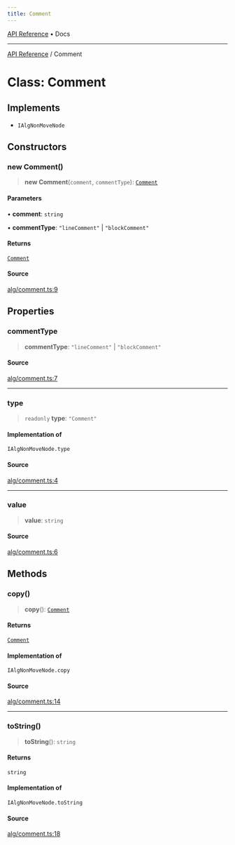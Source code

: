 ```yaml
---
title: Comment
---
```


[API Reference](/docs/api/) • Docs

***

[API Reference](/docs/api/) / Comment

# Class: Comment

## Implements

- `IAlgNonMoveNode`

## Constructors

### new Comment()

> **new Comment**(`comment`, `commentType`): [`Comment`](/docs/api/classes/Comment)

#### Parameters

• **comment**: `string`

• **commentType**: `"lineComment"` \| `"blockComment"`

#### Returns

[`Comment`](/docs/api/classes/Comment)

#### Source

[alg/comment.ts:9](https://github.com/BrouxtForce/cubelib/blob/46235e0efd69874517537607aff50e6e913dc207/src/alg/comment.ts#L9)

## Properties

### commentType

> **commentType**: `"lineComment"` \| `"blockComment"`

#### Source

[alg/comment.ts:7](https://github.com/BrouxtForce/cubelib/blob/46235e0efd69874517537607aff50e6e913dc207/src/alg/comment.ts#L7)

***

### type

> `readonly` **type**: `"Comment"`

#### Implementation of

`IAlgNonMoveNode.type`

#### Source

[alg/comment.ts:4](https://github.com/BrouxtForce/cubelib/blob/46235e0efd69874517537607aff50e6e913dc207/src/alg/comment.ts#L4)

***

### value

> **value**: `string`

#### Source

[alg/comment.ts:6](https://github.com/BrouxtForce/cubelib/blob/46235e0efd69874517537607aff50e6e913dc207/src/alg/comment.ts#L6)

## Methods

### copy()

> **copy**(): [`Comment`](/docs/api/classes/Comment)

#### Returns

[`Comment`](/docs/api/classes/Comment)

#### Implementation of

`IAlgNonMoveNode.copy`

#### Source

[alg/comment.ts:14](https://github.com/BrouxtForce/cubelib/blob/46235e0efd69874517537607aff50e6e913dc207/src/alg/comment.ts#L14)

***

### toString()

> **toString**(): `string`

#### Returns

`string`

#### Implementation of

`IAlgNonMoveNode.toString`

#### Source

[alg/comment.ts:18](https://github.com/BrouxtForce/cubelib/blob/46235e0efd69874517537607aff50e6e913dc207/src/alg/comment.ts#L18)
